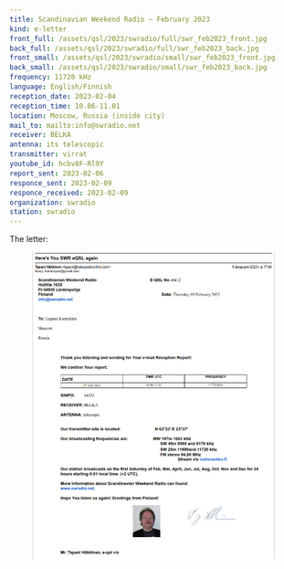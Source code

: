 ```yaml
---
title: Scandinavian Weekend Radio — February 2023
kind: e-letter
front_full: /assets/qsl/2023/swradio/full/swr_feb2023_front.jpg
back_full: /assets/qsl/2023/swradio/full/swr_feb2023_back.jpg
front_small: /assets/qsl/2023/swradio/small/swr_feb2023_front.jpg
back_small: /assets/qsl/2023/swradio/small/swr_feb2023_back.jpg
frequency: 11720 kHz
language: English/Finnish
reception_date: 2023-02-04
reception_time: 10.06-11.01
location: Moscow, Russia (inside city)
mail_to: mailto:info@swradio.net
receiver: BELKA
antenna: its telescopic
transmitter: virrat
youtube_id: hcbv8F-Rl9Y
report_sent: 2023-02-06
responce_sent: 2023-02-09
responce_received: 2023-02-09
organization: swradio
station: swradio
---
```


The letter:

<figure>
<a href="/assets/qsl/2023/swradio/full/swr_feb2023_original.jpg">
<img src="/assets/qsl/2023/swradio/small/swr_feb2023_original.jpg"/>
</a>
</figure>
